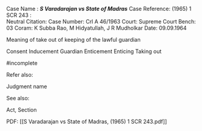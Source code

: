 Case Name : ***S Varadarajan vs State of Madras***
Case Reference: (1965) 1 SCR 243 :  
Neutral Citation:
Case Number: Crl A 46/1963
Court: Supreme Court
Bench: 03
Coram: K Subba Rao, M Hidyatullah, J R Mudholkar
Date: 09.09.1964

Meaning of take out of keeping of the lawful guardian

Consent
Inducement
Guardian 
Enticement
Enticing
Taking out

#incomplete 

Refer also:

Judgment name

See also:
 
Act, Section

PDF:
[[S Varadarajan vs State of Madras, (1965) 1 SCR 243.pdf]]